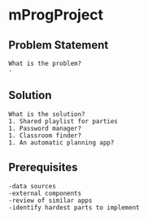 # mProgProject

## Problem Statement
	What is the problem?
	-
	
## Solution
	What is the solution?
	1. Shared playlist for parties
	1. Password manager?
	1. Classroom finder?
	1. An automatic planning app?
	
## Prerequisites
	-data sources
	-external components
	-review of similar apps
	-identify hardest parts to implement
